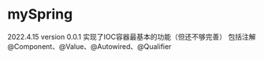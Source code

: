# mySpring
2022.4.15 version 0.0.1
实现了IOC容器最基本的功能（但还不够完善）
包括注解@Component、@Value、@Autowired、@Qualifier
